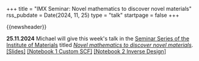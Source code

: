 +++
title       = "IMX Seminar: Novel mathematics to discover novel materials"
rss_pubdate = Date(2024, 11, 25)
type        = "talk"
startpage   = false
+++

{{newsheader}}

**25.11.2024** Michael will give this week's talk in the
[Seminar Series of the Institute of Materials](https://memento.epfl.ch/event/imx-seminar-series-novel-mathematics-to-discover-n/)
titled [*Novel mathematics to discover novel materials*](https://michael-herbst.com/talks/2024.11.25_IMX_Seminar.pdf).
[[Slides]](https://michael-herbst.com/talks/2024.11.25_IMX_Seminar.pdf)
[[Notebook 1 Custom SCF]](https://michael-herbst.com/talks/2024.11.25_IMX_Seminar_1_scf.html)
[[Notebook 2 Inverse Design]](https://michael-herbst.com/talks/2024.11.25_IMX_Seminar_2_design.html)
